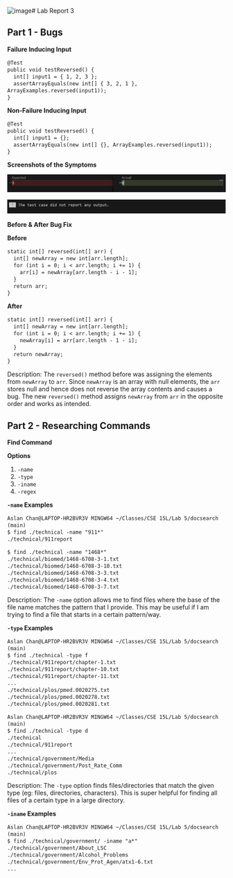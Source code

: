 ![image](https://github.com/aslanchan7/cse15l-lab-reports/assets/124756060/a85a239a-56e9-4012-a86e-c91c5a921602)# Lab Report 3

## Part 1 - Bugs

**Failure Inducing Input**

```
@Test
public void testReversed() {
  int[] input1 = { 1, 2, 3 };
  assertArrayEquals(new int[] { 3, 2, 1 }, ArrayExamples.reversed(input1));
}
```

**Non-Failure Inducing Input**

```
@Test
public void testReversed() {
  int[] input1 = {};
  assertArrayEquals(new int[] {}, ArrayExamples.reversed(input1));
}
```

**Screenshots of the Symptoms**

![Image](lab-report-3-ss1.png)

![Image](lab-report-3-ss2.png)

**Before & After Bug Fix**

**Before**

```
static int[] reversed(int[] arr) {
  int[] newArray = new int[arr.length];
  for (int i = 0; i < arr.length; i += 1) {
    arr[i] = newArray[arr.length - i - 1];
  }
  return arr;
}
```

**After**

```
static int[] reversed(int[] arr) {
  int[] newArray = new int[arr.length];
  for (int i = 0; i < arr.length; i += 1) {
    newArray[i] = arr[arr.length - 1 - i];
  }
  return newArray;
}
```

Description: The `reversed()` method before was assigning the elements from `newArray` to `arr`. Since `newArray` is an array with null elements, the `arr` stores null and hence does not reverse the array contents and causes a bug. The new `reversed()` method assigns `newArray` from `arr` in the opposite order and works as intended.

## Part 2 - Researching Commands

**Find Command**

**Options**

1. `-name`
2. `-type`
3. `-iname`
4. `-regex`

**`-name` Examples**

```
Aslan Chan@LAPTOP-HR2BVR3V MINGW64 ~/Classes/CSE 15L/Lab 5/docsearch (main)
$ find ./technical -name "911*"
./technical/911report
```

```
$ find ./technical -name "1468*"
./technical/biomed/1468-6708-3-1.txt
./technical/biomed/1468-6708-3-10.txt
./technical/biomed/1468-6708-3-3.txt
./technical/biomed/1468-6708-3-4.txt
./technical/biomed/1468-6708-3-7.txt
```

Description: The `-name` option allows me to find files where the base of the file name matches the pattern that I provide. This may be useful if I am trying to find a file that starts in a certain pattern/way.

**`-type` Examples**

```
Aslan Chan@LAPTOP-HR2BVR3V MINGW64 ~/Classes/CSE 15L/Lab 5/docsearch (main)
$ find ./technical -type f
./technical/911report/chapter-1.txt
./technical/911report/chapter-10.txt
./technical/911report/chapter-11.txt
...
./technical/plos/pmed.0020275.txt
./technical/plos/pmed.0020278.txt
./technical/plos/pmed.0020281.txt
```

```
Aslan Chan@LAPTOP-HR2BVR3V MINGW64 ~/Classes/CSE 15L/Lab 5/docsearch (main)
$ find ./technical -type d
./technical
./technical/911report
...
./technical/government/Media
./technical/government/Post_Rate_Comm
./technical/plos
```

Description: The `-type` option finds files/directories that match the given type (eg: files, directories, characters). This is super helpful for finding all files of a certain type in a large directory.

**`-iname` Examples**

```
Aslan Chan@LAPTOP-HR2BVR3V MINGW64 ~/Classes/CSE 15L/Lab 5/docsearch (main)
$ find ./technical/government/ -iname "a*"
./technical/government/About_LSC
./technical/government/Alcohol_Problems
./technical/government/Env_Prot_Agen/atx1-6.txt
...
```

```
```
